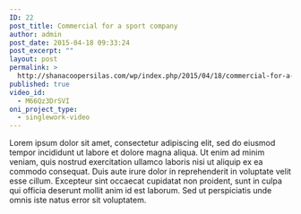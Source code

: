 ```yaml
---
ID: 22
post_title: Commercial for a sport company
author: admin
post_date: 2015-04-18 09:33:24
post_excerpt: ""
layout: post
permalink: >
  http://shanacoopersilas.com/wp/index.php/2015/04/18/commercial-for-a-sport-company/
published: true
video_id:
  - M66Qz3DrSVI
oni_project_type:
  - singlework-video
---
```

Lorem ipsum dolor sit amet, consectetur adipiscing elit, sed do eiusmod tempor incididunt ut labore et dolore magna aliqua. Ut enim ad minim veniam, quis nostrud exercitation ullamco laboris nisi ut aliquip ex ea commodo consequat. Duis aute irure dolor in reprehenderit in voluptate velit esse cillum. Excepteur sint occaecat cupidatat non proident, sunt in culpa qui officia deserunt mollit anim id est laborum. Sed ut perspiciatis unde omnis iste natus error sit voluptatem.